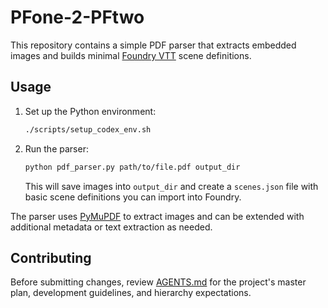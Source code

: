 # PFone-2-PFtwo

This repository contains a simple PDF parser that extracts embedded images and builds minimal [Foundry VTT](https://foundryvtt.com/) scene definitions.

## Usage

1. Set up the Python environment:
   ```bash
   ./scripts/setup_codex_env.sh
   ```
2. Run the parser:
   ```bash
   python pdf_parser.py path/to/file.pdf output_dir
   ```
   This will save images into `output_dir` and create a `scenes.json` file with basic scene definitions you can import into Foundry.

The parser uses [PyMuPDF](https://pymupdf.readthedocs.io/) to extract images and can be extended with additional metadata or text extraction as needed.

## Contributing

Before submitting changes, review [AGENTS.md](AGENTS.md) for the project's master plan, development guidelines, and hierarchy expectations.
